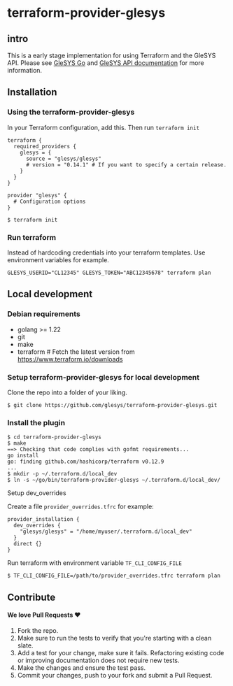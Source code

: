 # terraform-provider-glesys

## intro

This is a early stage implementation for using Terraform and the GleSYS API.
Please see [GleSYS Go](https://github.com/glesys/glesys-go)  and [GleSYS API documentation](https://github.com/GleSYS/API-docs/wiki/API-Documentation) for more information.

## Installation

### Using the terraform-provider-glesys

In your Terraform configuration, add this. Then run `terraform init`

```
terraform {
  required_providers {
    glesys = {
      source = "glesys/glesys"
      # version = "0.14.1" # If you want to specify a certain release.
    }
  }
}

provider "glesys" {
  # Configuration options
}
```

`$ terraform init`

### Run terraform

Instead of hardcoding credentials into your terraform templates.
Use environment variables for example.

`GLESYS_USERID="CL12345" GLESYS_TOKEN="ABC12345678" terraform plan`

## Local development
### Debian requirements

- golang >= 1.22
- git
- make
- terraform # Fetch the latest version from https://www.terraform.io/downloads

### Setup terraform-provider-glesys for local development

Clone the repo into a folder of your liking.

`$ git clone https://github.com/glesys/terraform-provider-glesys.git`

### Install the plugin

```
$ cd terraform-provider-glesys
$ make
==> Checking that code complies with gofmt requirements...
go install
go: finding github.com/hashicorp/terraform v0.12.9
...
$ mkdir -p ~/.terraform.d/local_dev
$ ln -s ~/go/bin/terraform-provider-glesys ~/.terraform.d/local_dev/
```

Setup dev_overrides

Create a file `provider_overrides.tfrc` for example:
```
provider_installation {
  dev_overrides {
    "glesys/glesys" = "/home/myuser/.terraform.d/local_dev"
  }
  direct {}
}
```

Run terraform with environment variable `TF_CLI_CONFIG_FILE`

`$ TF_CLI_CONFIG_FILE=/path/to/provider_overrides.tfrc terraform plan`

## Contribute

#### We love Pull Requests ♥

1. Fork the repo.
2. Make sure to run the tests to verify that you're starting with a clean slate.
3. Add a test for your change, make sure it fails. Refactoring existing code or
   improving documentation does not require new tests.
4. Make the changes and ensure the test pass.
5. Commit your changes, push to your fork and submit a Pull Request.
